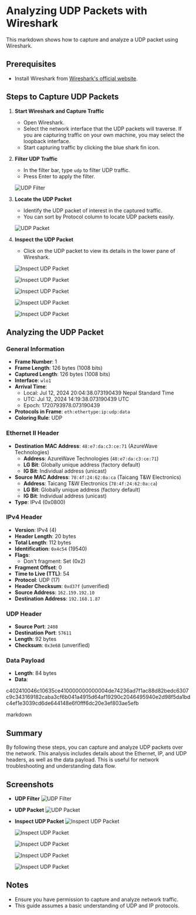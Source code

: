 # Analyzing UDP Packets with Wireshark

This markdown shows how to capture and analyze a UDP packet using Wireshark.

## Prerequisites

- Install Wireshark from [Wireshark's official website](https://www.wireshark.org/).

## Steps to Capture UDP Packets

1. **Start Wireshark and Capture Traffic**

   - Open Wireshark.
   - Select the network interface that the UDP packets will traverse. If you are capturing traffic on your own machine, you may select the loopback interface.
   - Start capturing traffic by clicking the blue shark fin icon.

2. **Filter UDP Traffic**

   - In the filter bar, type `udp` to filter UDP traffic.
   - Press Enter to apply the filter.

   ![UDP Filter](../../Images/UDPCapture1.png)

3. **Locate the UDP Packet**

   - Identify the UDP packet of interest in the captured traffic.
   - You can sort by Protocol column to locate UDP packets easily.

   ![UDP Packet](../../Images/UDPCapture2.png)

4. **Inspect the UDP Packet**

   - Click on the UDP packet to view its details in the lower pane of Wireshark.

   ![Inspect UDP Packet](../../Images/UDPCapture3.png)
   
   ![Inspect UDP Packet](../../Images/UDPCapture4.png)
   
   ![Inspect UDP Packet](../../Images/UDPCapture5.png)
   
   ![Inspect UDP Packet](../../Images/UDPCapture6.png)

   ![Inspect UDP Packet](../../Images/UDPCapture7.png)

## Analyzing the UDP Packet

### General Information

- **Frame Number**: 1
- **Frame Length**: 126 bytes (1008 bits)
- **Captured Length**: 126 bytes (1008 bits)
- **Interface**: `wlo1`
- **Arrival Time**: 
  - Local: Jul 12, 2024 20:04:38.073190439 Nepal Standard Time
  - UTC: Jul 12, 2024 14:19:38.073190439 UTC
  - Epoch: 1720793978.073190439
- **Protocols in Frame**: `eth:ethertype:ip:udp:data`
- **Coloring Rule**: UDP

### Ethernet II Header

- **Destination MAC Address**: `48:e7:da:c3:ce:71` (AzureWave Technologies)
  - **Address**: AzureWave Technologies (`48:e7:da:c3:ce:71`)
  - **LG Bit**: Globally unique address (factory default)
  - **IG Bit**: Individual address (unicast)
- **Source MAC Address**: `78:4f:24:62:0a:ca` (Taicang T&W Electronics)
  - **Address**: Taicang T&W Electronics (`78:4f:24:62:0a:ca`)
  - **LG Bit**: Globally unique address (factory default)
  - **IG Bit**: Individual address (unicast)
- **Type**: IPv4 (0x0800)

### IPv4 Header

- **Version**: IPv4 (4)
- **Header Length**: 20 bytes
- **Total Length**: 112 bytes
- **Identification**: `0x4c54` (19540)
- **Flags**: 
  - Don't fragment: Set (0x2)
- **Fragment Offset**: 0
- **Time to Live (TTL)**: 54
- **Protocol**: UDP (17)
- **Header Checksum**: `0xd37f` (unverified)
- **Source Address**: `162.159.192.10`
- **Destination Address**: `192.168.1.87`

### UDP Header

- **Source Port**: `2408`
- **Destination Port**: `57611`
- **Length**: 92 bytes
- **Checksum**: `0x3e68` (unverified)

### Data Payload

- **Length**: 84 bytes
- **Data**:

c402410046c10635ce410000000000004de74236ad7f1ac88d82bedc6307c9c343169182caba3cf6b041a4915d64af19290c2046495940e2d98f5da1bdc4ef1e3039cd6de644148e6f0fff6dc20e3ef803ae5efb

markdown


## Summary

By following these steps, you can capture and analyze UDP packets over the network. This analysis includes details about the Ethernet, IP, and UDP headers, as well as the data payload. This is useful for network troubleshooting and understanding data flow.

## Screenshots

- **UDP Filter**
![UDP Filter](../../Images/UDPCapture1.png)

- **UDP Packet**
![UDP Packet](../../Images/UDPCapture2.png)

- **Inspect UDP Packet**
![Inspect UDP Packet](../../Images/UDPCapture3.png)

   ![Inspect UDP Packet](../../Images/UDPCapture4.png)
   
   ![Inspect UDP Packet](../../Images/UDPCapture5.png)
   
   ![Inspect UDP Packet](../../Images/UDPCapture6.png)

   ![Inspect UDP Packet](../../Images/UDPCapture7.png)

## Notes

- Ensure you have permission to capture and analyze network traffic.
- This guide assumes a basic understanding of UDP and IP protocols.